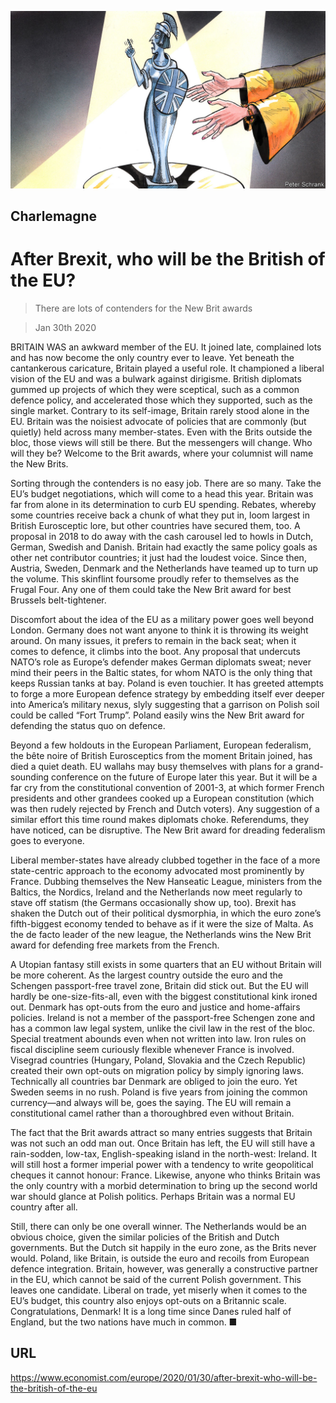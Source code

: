 ![](./images/20200201_EUD000_1.jpg)

## Charlemagne

# After Brexit, who will be the British of the EU?

> There are lots of contenders for the New Brit awards

> Jan 30th 2020

BRITAIN WAS an awkward member of the EU. It joined late, complained lots and has now become the only country ever to leave. Yet beneath the cantankerous caricature, Britain played a useful role. It championed a liberal vision of the EU and was a bulwark against dirigisme. British diplomats gummed up projects of which they were sceptical, such as a common defence policy, and accelerated those which they supported, such as the single market. Contrary to its self-image, Britain rarely stood alone in the EU. Britain was the noisiest advocate of policies that are commonly (but quietly) held across many member-states. Even with the Brits outside the bloc, those views will still be there. But the messengers will change. Who will they be? Welcome to the Brit awards, where your columnist will name the New Brits.

Sorting through the contenders is no easy job. There are so many. Take the EU’s budget negotiations, which will come to a head this year. Britain was far from alone in its determination to curb EU spending. Rebates, whereby some countries receive back a chunk of what they put in, loom largest in British Eurosceptic lore, but other countries have secured them, too. A proposal in 2018 to do away with the cash carousel led to howls in Dutch, German, Swedish and Danish. Britain had exactly the same policy goals as other net contributor countries; it just had the loudest voice. Since then, Austria, Sweden, Denmark and the Netherlands have teamed up to turn up the volume. This skinflint foursome proudly refer to themselves as the Frugal Four. Any one of them could take the New Brit award for best Brussels belt-tightener.

Discomfort about the idea of the EU as a military power goes well beyond London. Germany does not want anyone to think it is throwing its weight around. On many issues, it prefers to remain in the back seat; when it comes to defence, it climbs into the boot. Any proposal that undercuts NATO’s role as Europe’s defender makes German diplomats sweat; never mind their peers in the Baltic states, for whom NATO is the only thing that keeps Russian tanks at bay. Poland is even touchier. It has greeted attempts to forge a more European defence strategy by embedding itself ever deeper into America’s military nexus, slyly suggesting that a garrison on Polish soil could be called “Fort Trump”. Poland easily wins the New Brit award for defending the status quo on defence.

Beyond a few holdouts in the European Parliament, European federalism, the bête noire of British Eurosceptics from the moment Britain joined, has died a quiet death. EU wallahs may busy themselves with plans for a grand-sounding conference on the future of Europe later this year. But it will be a far cry from the constitutional convention of 2001-3, at which former French presidents and other grandees cooked up a European constitution (which was then rudely rejected by French and Dutch voters). Any suggestion of a similar effort this time round makes diplomats choke. Referendums, they have noticed, can be disruptive. The New Brit award for dreading federalism goes to everyone.

Liberal member-states have already clubbed together in the face of a more state-centric approach to the economy advocated most prominently by France. Dubbing themselves the New Hanseatic League, ministers from the Baltics, the Nordics, Ireland and the Netherlands now meet regularly to stave off statism (the Germans occasionally show up, too). Brexit has shaken the Dutch out of their political dysmorphia, in which the euro zone’s fifth-biggest economy tended to behave as if it were the size of Malta. As the de facto leader of the new league, the Netherlands wins the New Brit award for defending free markets from the French.

A Utopian fantasy still exists in some quarters that an EU without Britain will be more coherent. As the largest country outside the euro and the Schengen passport-free travel zone, Britain did stick out. But the EU will hardly be one-size-fits-all, even with the biggest constitutional kink ironed out. Denmark has opt-outs from the euro and justice and home-affairs policies. Ireland is not a member of the passport-free Schengen zone and has a common law legal system, unlike the civil law in the rest of the bloc. Special treatment abounds even when not written into law. Iron rules on fiscal discipline seem curiously flexible whenever France is involved. Visegrad countries (Hungary, Poland, Slovakia and the Czech Republic) created their own opt-outs on migration policy by simply ignoring laws. Technically all countries bar Denmark are obliged to join the euro. Yet Sweden seems in no rush. Poland is five years from joining the common currency—and always will be, goes the saying. The EU will remain a constitutional camel rather than a thoroughbred even without Britain.

The fact that the Brit awards attract so many entries suggests that Britain was not such an odd man out. Once Britain has left, the EU will still have a rain-sodden, low-tax, English-speaking island in the north-west: Ireland. It will still host a former imperial power with a tendency to write geopolitical cheques it cannot honour: France. Likewise, anyone who thinks Britain was the only country with a morbid determination to bring up the second world war should glance at Polish politics. Perhaps Britain was a normal EU country after all.

Still, there can only be one overall winner. The Netherlands would be an obvious choice, given the similar policies of the British and Dutch governments. But the Dutch sit happily in the euro zone, as the Brits never would. Poland, like Britain, is outside the euro and recoils from European defence integration. Britain, however, was generally a constructive partner in the EU, which cannot be said of the current Polish government. This leaves one candidate. Liberal on trade, yet miserly when it comes to the EU’s budget, this country also enjoys opt-outs on a Britannic scale. Congratulations, Denmark! It is a long time since Danes ruled half of England, but the two nations have much in common. ■

## URL

https://www.economist.com/europe/2020/01/30/after-brexit-who-will-be-the-british-of-the-eu
